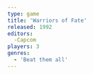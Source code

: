 ```yaml
---
type: game
title: 'Warriors of Fate'
released: 1992
editors: 
  -Capcom
players: 3
genres:
  - 'Beat them all'
---
```

